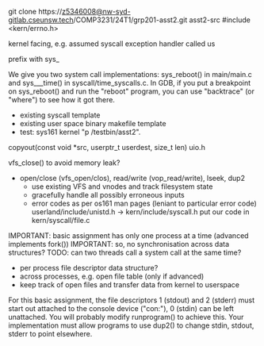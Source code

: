 <!-- SPDX-License-Identifier: zlib-acknowledgement -->
git clone https://z5346008@nw-syd-gitlab.cseunsw.tech/COMP3231/24T1/grp201-asst2.git asst2-src
#include <kern/errno.h>

kernel facing, e.g. assumed syscall exception handler called us

prefix with sys_

We give you two system call implementations: sys_reboot() in main/main.c 
and sys___time() in syscall/time_syscalls.c. 
In GDB, if you put a breakpoint on sys_reboot() and run the "reboot" program,
you can use "backtrace" (or "where") to see how it got there.

* existing syscall template
* existing user space binary makefile template
* test: sys161 kernel "p /testbin/asst2".

copyout(const void *src, userptr_t userdest, size_t len)
uio.h

vfs_close() to avoid memory leak?

* open/close (vfs_open/clos), read/write (vop_read/write), lseek, dup2
  - use existing VFS and vnodes and track filesystem state
  - gracefully handle all possibly erroneous inputs
  - error codes as per os161 man pages (leniant to particular error code)
userland/include/unistd.h -> kern/include/syscall.h
put our code in kern/syscall/file.c

IMPORTANT: basic assignment has only one process at a time (advanced implements fork())
IMPORTANT: so, no synchronisation across data structures?
TODO: can two threads call a system call at the same time?
- per process file descriptor data structure?
- across processes, e.g. open file table (only if advanced)
- keep track of open files and transfer data from kernel to userspace

For this basic assignment, the file descriptors 1 (stdout) and 2 (stderr) must start out attached to the console device ("con:"), 0 (stdin) can be left unattached. You will probably modify runprogram() to achieve this. Your implementation must allow programs to use dup2() to change stdin, stdout, stderr to point elsewhere.


